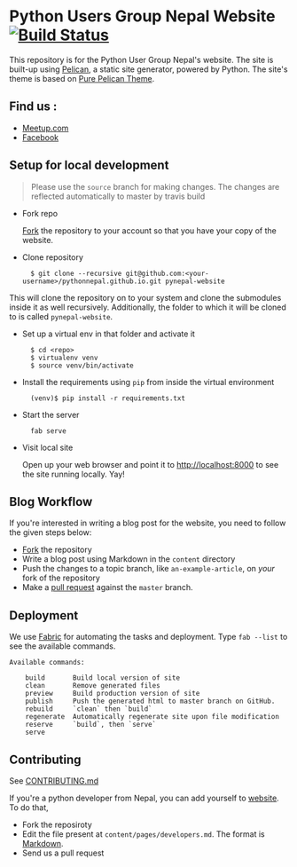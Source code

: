 # Python Users Group Nepal Website [![Build Status](https://travis-ci.org/PythonNepal/pythonnepal.github.io.svg?branch=source)](https://travis-ci.org/PythonNepal/pythonnepal.github.io)

This repository is for the Python User Group Nepal's website. The site is built-up using [Pelican](http://github.com/getpelican/pelican), a static site generator, powered by Python. The site's theme is based on [Pure Pelican Theme](https://github.com/PurePelicanTheme/pure-single).

## Find us :

* [Meetup.com](https://www.meetup.com/PythonNepal/)
* [Facebook](https://www.facebook.com/groups/pythonnepal/)

## Setup for local development

> Please use the `source` branch for making changes. The changes are reflected automatically to master by travis build

* Fork repo

  [Fork](https://github.com/PythonNepal/pythonnepal.github.io/fork) the repository to your account so that you have your copy of the website.

* Clone repository

        $ git clone --recursive git@github.com:<your-username>/pythonnepal.github.io.git pynepal-website

This will clone the repository on to your system and clone the submodules inside it as well recursively. Additionally, the folder to which it will be cloned to is called `pynepal-website`.

* Set up a virtual env in that folder and activate it

        $ cd <repo>
        $ virtualenv venv
        $ source venv/bin/activate

* Install the requirements using `pip` from inside the virtual environment

        (venv)$ pip install -r requirements.txt

* Start the server

        fab serve

* Visit local site

  Open up your web browser and point it to [http://localhost:8000](http://localhost:8000) to see the site running locally. Yay!

## Blog Workflow

If you're interested in writing a blog post for the website, you need to follow the given steps below:

- [Fork](https://github.com/PythonNepal/pythonnepal.github.io/fork) the repository
- Write a blog post using Markdown in the `content` directory
- Push the changes to a topic branch, like `an-example-article`, on *your* fork of the repository
- Make a [pull request](https://help.github.com/articles/using-pull-requests/) against the `master` branch.

## Deployment
We use [Fabric](http://www.fabfile.org/) for automating the tasks and deployment. Type `fab --list` to see the available commands.

```
Available commands:

    build       Build local version of site
    clean       Remove generated files
    preview     Build production version of site
    publish     Push the generated html to master branch on GitHub.     
    rebuild     `clean` then `build`
    regenerate  Automatically regenerate site upon file modification
    reserve     `build`, then `serve`
    serve
```


## Contributing

See [CONTRIBUTING.md](CONTRIBUTING.md)

If you're a python developer from Nepal, you can add yourself to [website](http://pythonnepal.org/pages/developers.html). To do that, 
- Fork the reposiroty
- Edit the file present at `content/pages/developers.md`. The format is [Markdown](https://guides.github.com/features/mastering-markdown/).
- Send us a pull request
